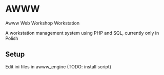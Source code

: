 # AWWW
Awww Web Workshop Workstation

A workstation management system using PHP and SQL, currently only in Polish

## Setup

Edit ini files in awww_engine (TODO: install script)